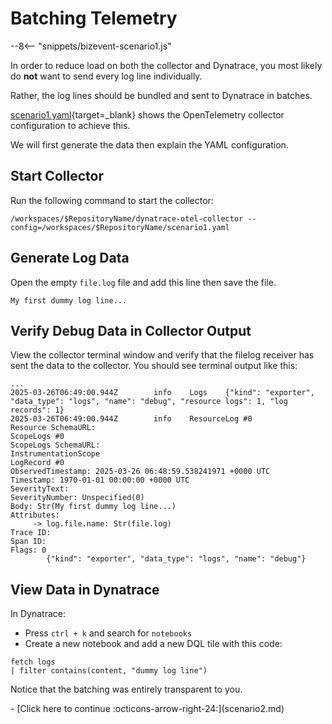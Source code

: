 # Batching Telemetry

--8<-- "snippets/bizevent-scenario1.js"

In order to reduce load on both the collector and Dynatrace, you most likely do **not** want to send every log line individually.

Rather, the log lines should be bundled and sent to Dynatrace in batches.

[scenario1.yaml](https://github.com/Dynatrace/demo-opentelemetry-cleanup/blob/main/scenario1.yaml){target=_blank} shows the OpenTelemetry collector configuration to achieve this.

We will first generate the data then explain the YAML configuration.

## Start Collector

Run the following command to start the collector:

``` { "name": "[background] run otel collector scenario 1" }
/workspaces/$RepositoryName/dynatrace-otel-collector --config=/workspaces/$RepositoryName/scenario1.yaml
```

## Generate Log Data

Open the empty `file.log` file and add this line then save the file.

```
My first dummy log line...
```

## Verify Debug Data in Collector Output

View the collector terminal window and verify that the filelog receiver has sent the data to the collector. You should see terminal output like this:

```
...
2025-03-26T06:49:00.944Z        info    Logs    {"kind": "exporter", "data_type": "logs", "name": "debug", "resource logs": 1, "log records": 1}
2025-03-26T06:49:00.944Z        info    ResourceLog #0
Resource SchemaURL: 
ScopeLogs #0
ScopeLogs SchemaURL: 
InstrumentationScope  
LogRecord #0
ObservedTimestamp: 2025-03-26 06:48:59.538241971 +0000 UTC
Timestamp: 1970-01-01 00:00:00 +0000 UTC
SeverityText: 
SeverityNumber: Unspecified(0)
Body: Str(My first dummy log line...)
Attributes:
     -> log.file.name: Str(file.log)
Trace ID: 
Span ID: 
Flags: 0
        {"kind": "exporter", "data_type": "logs", "name": "debug"}
```

## View Data in Dynatrace

In Dynatrace:

- Press `ctrl + k` and search for `notebooks`
- Create a new notebook and add a new DQL tile with this code:
```
fetch logs
| filter contains(content, "dummy log line")
```

Notice that the batching was entirely transparent to you.

<div class="grid cards" markdown>
- [Click here to continue :octicons-arrow-right-24:](scenario2.md)
</div>

